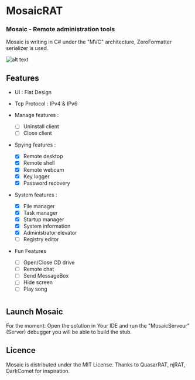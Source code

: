 # MosaicRAT

### Mosaic - Remote administration tools

Mosaic is writing in C# under the "MVC" architecture, ZeroFormatter serializer is used.

![alt text](https://github.com/thdal/MosaicRAT/blob/master/Assets/MosaicRAT.png)

## Features

* UI : Flat Design 
* Tcp Protocol : IPv4 & IPv6

* Manage features :
  * [ ] Uninstall client 
  * [ ] Close client

* Spying features :
  * [x] Remote desktop
  * [x] Remote shell 
  * [x] Remote webcam
  * [x] Key logger
  * [x] Password recovery

* System features :
  * [x] File manager
  * [x] Task manager
  * [x] Startup manager
  * [x] System information
  * [x] Administrator elevator
  * [ ] Registry editor
  
* Fun Features
  * [ ] Open/Close CD drive
  * [ ] Remote chat
  * [ ] Send MessageBox
  * [ ] Hide screen
  * [ ] Play song

#

## Launch Mosaic

For the moment: Open the solution in Your IDE and run the "MosaicServeur"(Server) debugger you will be able to build the stub.

## Licence

Mosaic is distributed under the MIT License. Thanks to QuasarRAT, njRAT, DarkComet for inspiration.

#
